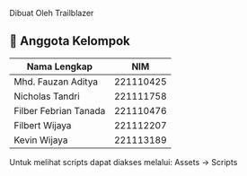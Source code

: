 Dibuat Oleh Trailblazer
## 👥 Anggota Kelompok

| Nama Lengkap             | NIM         |
|---------------------     |-------------|
| Mhd. Fauzan Aditya       | 221110425      |
| Nicholas Tandri          | 221111758       |
| Filber Febrian Tanada    | 221110476       |
| Filbert Wijaya           | 221112207       |
| Kevin Wijaya             | 221113189       |

Untuk melihat scripts dapat diakses melalui:
Assets -> Scripts
